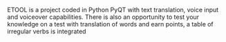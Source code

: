 ETOOL is a project coded in Python PyQT with text translation, voice input and voiceover capabilities. There is also an opportunity to test your knowledge on a test with translation of words and earn points, a table of irregular verbs is integrated
